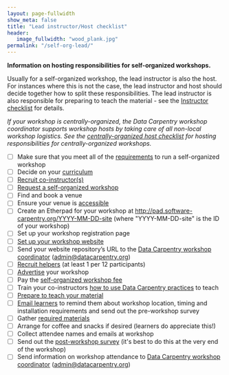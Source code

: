 ```yaml
---
layout: page-fullwidth
show_meta: false
title: "Lead instructor/Host checklist"
header:
   image_fullwidth: "wood_plank.jpg"
permalink: "/self-org-lead/"
---
```


**Information on hosting responsibilities for self-organized workshops.**

Usually for a self-organized workshop, the lead instructor is also the host. For instances where this is not the case, the lead instructor and host should decide together how to split these responsibilities. The lead instructor is also responsible for preparing to teach the material - see the [Instructor checklist](/instructor-checklist/) for details.

*If your workshop is centrally-organized, the Data Carpentry workshop coordinator supports workshop hosts by taking care of all non-local workshop logistics. See the [centrally-organized host checklist](/host-checklist/) for hosting responsibilities for centrally-organized workshops.*

- [ ] Make sure that you meet all of the [requirements](/self-organized-workshops/#self-organized-workshop-requirements) to run a self-organized workshop
- [ ] Decide on your [curriculum](/workshops/)  
- [ ] [Recruit co-instructor(s)](/email-templates/#recruiting-co-instructors)  
- [ ] [Request a self-organized workshop](https://amy.software-carpentry.org/workshops/dc/request/)  
- [ ] Find and book a venue  
- [ ] Ensure your venue is [accessible](/accessibility/)  
- [ ] Create an Etherpad for your workshop at http://pad.software-carpentry.org/YYYY-MM-DD-site (where "YYYY-MM-DD-site" is the ID of your workshop)
- [ ] Set up your workshop registration page  
- [ ] [Set up your workshop website](https://github.com/datacarpentry/workshop-template)  
- [ ] Send your website repository’s URL to the [Data Carpentry workshop coordinator](mailto:admin@datacarpentry.org) (admin@datacarpentry.org)  
- [ ] [Recruit helpers](/email-templates/#recruiting-helpers) (at least 1 per 12 participants)  
- [ ] [Advertise](/email-templates/#advertising-your-workshop) your workshop  
- [ ] Pay the [self-organized workshop fee](/self-organized-workshops/#fees-for-self-organized-workshops)  
- [ ] Train your co-instructors [how to use Data Carpentry practices](http://swcarpentry.github.io/instructor-training/15-practices/) to teach  
- [ ] [Prepare to teach your material](/instructor-checklist/)  
- [ ] [Email learners](/email-templates/#email-learners-before-workshop) to remind them about workshop location, timing and installation requirements and send out the pre-workshop survey  
- [ ] Gather [required materials](/equipment-checklist/)  
- [ ] Arrange for coffee and snacks if desired (learners do appreciate this!)  
- [ ] Collect attendee names and emails at workshop  
- [ ] Send out the [post-workshop survey](/email-templates/#email-learners-after-workshop) (it's best to do this at the very end of the workshop)  
- [ ] Send information on workshop attendance to [Data Carpentry workshop coordinator](mailto:admin@datacarpentry.org) (admin@datacarpentry.org)  
